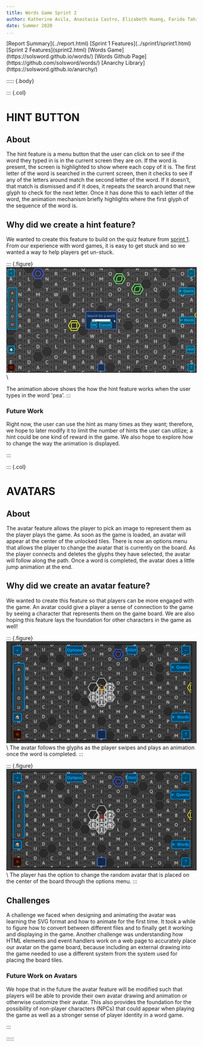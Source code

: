 ```yaml
---
title: Words Game Sprint 2
author: Katherine Avila, Anastacia Castro, Elizabeth Huang, Farida Tahiry, and Peter Mawhorter
date: Summer 2020
...
```


<nav>
[Report Summary](../report.html)
[Sprint 1 Features](../sprint1/sprint1.html)
[Sprint 2 Features](sprint2.html)
[Words Game](https://solsword.github.io/words/)
[Words Github Page](https://github.com/solsword/words/)
[Anarchy Library](https://solsword.github.io/anarchy/)
</nav>

::::: {.body}

::: {.col}

# HINT BUTTON

## About

The hint feature is a menu button that the user can click on to see if the word they typed in is in the current screen they are on. If the word is present, the screen is highlighted to show where each copy of it is. The first letter of the word is searched in the current screen, then it checks to see if any of the letters around match the second letter of the word. If it doesn’t, that match is dismissed and if it does, it repeats the search around that new glyph to check for the next letter. Once it has done this to each letter of the word, the animation mechanism briefly highlights where the first glyph of the sequence of the word is.


## Why did we create a hint feature?

We wanted to create this feature to build on the quiz feature from [sprint 1](../sprint1/sprint1.html). From our experience with word games, it is easy to get stuck and so we wanted a way to help players get un-stuck.

::: {.figure}
![Hint GIF](hint.gif)\ 

The animation above shows the how the hint feature works when the user types in the word 'pea'.
:::

### Future Work

Right now, the user can use the hint as many times as they want; therefore, we hope to later modify it to limit the number of hints the user can utilize; a hint could be one kind of reward in the game. We also hope to explore how to change the way the animation is displayed.

:::

::: {.col}

# AVATARS

## About

The avatar feature allows the player to pick an image to represent them as the player plays the game. As soon as the game is loaded, an avatar will appear at the center of the unlocked tiles. There is now an options menu that allows the player to change the avatar that is currently on the board. As the player connects and deletes the glyphs they have selected, the avatar will follow along the path. Once a word is completed, the avatar does a little jump animation at the end.

## Why did we create an avatar feature?

We wanted to create this feature so that players can be more engaged with the game. An avatar could give a player a sense of connection to the game by seeing a character that represents them on the game board. We are also hoping this feature lays the foundation for other characters in the game as well!

::: {.figure}
![Avatar On the Board](avatar_feature.gif)\ 
The avatar follows the glyphs as the player swipes and plays an animation once the word is completed.
:::

::: {.figure}
![Options Menu](av_menu.gif)\ 
The player has the option to change the random avatar that is placed on the center of the board through the options menu.
:::

## Challenges

A challenge we faced when designing and animating the avatar was learning the SVG format and how to animate for the first time. It took a while to figure how to convert between different files and to finally get it working and displaying in the game. Another challenge was understanding how HTML elements and event handlers work on a web page to accurately place our avatar on the game board, because including an external drawing into the game needed to use a different system from the system used for placing the board tiles.

### Future Work on Avatars

We hope that in the future the avatar feature will be modified such that players will be able to provide their own avatar drawing and animation or otherwise customize their avatar. This also provides the foundation for the possibility of non-player characters (NPCs) that could appear when playing the game as well as a stronger sense of player identity in a word game.

:::

:::::
